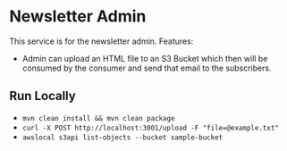 # Newsletter Admin

This service is for the newsletter admin. Features:

- Admin can upload an HTML file to an S3 Bucket which then will be consumed by the consumer and send that email to the subscribers.

## Run Locally

- `mvn clean install && mvn clean package`
- `curl -X POST http://localhost:3001/upload -F "file=@example.txt"`
- `awslocal s3api list-objects --bucket sample-bucket`
